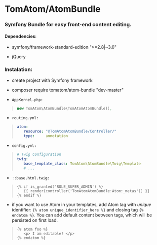 # __TomAtom/AtomBundle__

### __Symfony__ Bundle for easy __front-end content editing.__


#### Dependencies:

* symfony/framework-standard-edition ">=2.8|~3.0"
 
* jQuery


### Instalation:

* create project with Symfony framework

* composer require tomatom/atom-bundle "dev-master"

* `AppKernel.php:`
>```php
>new TomAtom\AtomBundle\TomAtomAtomBundle(),
>```

* `routing.yml:`
>```yml
>atom:
>    resource: "@TomAtomAtomBundle/Controller/"
>    type:     annotation
>```

* `config.yml:`
>```yml
># Twig Configuration
>twig:
>    base_template_class: TomAtom\AtomBundle\Twig\Template
>    # ...
>```

* `::base.html.twig:`
>```twig
>{% if is_granted('ROLE_SUPER_ADMIN') %}
>    {{ render(controller('TomAtomAtomBundle:Atom:_metas')) }}
>{% endif %}
>```

* if you want to use Atom in your templates, add Atom tag with _unique_ identifier: `{% atom unique_identifier_here %}`
    and closing tag `{% endatom %}`. You can add default content between tags, which will be persisted on first load.
>```twig
>{% atom foo %}
>    <p> I am editable! </p>
>{% endatom %}
>```